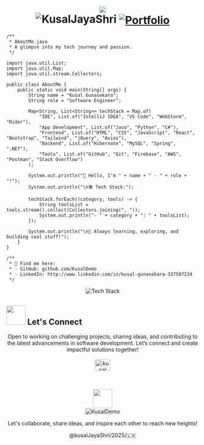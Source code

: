 <h1 align="center">
    <img src="https://readme-typing-svg.herokuapp.com/?font=Righteous&size=35&center=true&vCenter=true&width=500&height=70&duration=4000&lines=Hello+There...;I'm+Kusal+Gunasekara;+Full+Stack+Developer;"/><br>
    <img src="https://komarev.com/ghpvc/?username=KusalDemo&label=Profile%20views&color=0e75b6&style=flat" alt="KusalJayaShri"/>
    <a href="https://kusaldemo.github.io/kusal-gunasekara/" target="_blank">
    <img align="center" src="https://img.shields.io/badge/Portfolio-ebe8e5.svg?style=for-the-badge&logo=&logoColor=white" alt="Portfolio" />
  </a>
</h1>

```
/**
 * AboutMe.java
 * A glimpse into my tech journey and passion.
 */

import java.util.List;
import java.util.Map;
import java.util.stream.Collectors;

public class AboutMe {
    public static void main(String[] args) {
        String name = "Kusal Gunasekara";
        String role = "Software Engineer";

        Map<String, List<String>> techStack = Map.of(
            "IDE", List.of("IntelliJ IDEA", "VS Code", "WebStorm", "Rider"),
            "App Development", List.of("Java", "Python", "C#"),
            "Frontend", List.of("HTML", "CSS", "JavaScript", "React", "Bootstrap", "Tailwind", "jQuery", "Axios"),
            "Backend", List.of("Hibernate", "MySQL", "Spring", ".NET"),
            "Tools", List.of("GitHub", "Git", "Firebase", "AWS", "Postman", "Stack Overflow")
        );

        System.out.println("👋 Hello, I'm " + name + " - " + role + "!");
        System.out.println("\n🛠️ Tech Stack:");

        techStack.forEach((category, tools) -> {
            String toolsList = tools.stream().collect(Collectors.joining(", "));
            System.out.println("- " + category + ": " + toolsList);
        });

        System.out.println("\n🌟 Always learning, exploring, and building cool stuff!");
    }
}

/**
 * 📌 Find me here:
 * - GitHub: github.com/KusalDemo
 * - LinkedIn: http://www.linkedin.com/in/kusal-gunasekara-337507234
 */

```
<div align="center">
    <p>
  <img src="https://skillicons.dev/icons?i=java,py,cpp,cs,spring,net,nodejs,nestjs,expressjs,html,css,js,ts,react,bootstrap,tailwindcss,figma,jquery,hibernate,regex,mysql,mongodb,postman,flask,prisma,idea,webstorm,rider,vscode,github,git,maven,npm,yarn,vite,gradle,discord,stackoverflow,firebase,notion" alt="Tech Stack" />
</p>
</div>


## <img src="https://github.com/SP-XD/SP-XD/blob/main/images/message.gif" width="50"/> Let's Connect
<div align="center">
    <p> Open to working on challenging projects, sharing ideas, and contributing to the latest advancements in software development. Let’s connect and create impactful solutions together!<br><br>
<a href="http://www.linkedin.com/in/kusal-gunasekara-337507234" target="blank"><img align="center" src="https://raw.githubusercontent.com/rahuldkjain/github-profile-readme-generator/master/src/images/icons/Social/linked-in-alt.svg" alt="kusal gunasekara" height="30" width="40" /></a>
</p><br><br>
<img src="https://media.giphy.com/media/WUlplcMpOCEmTGBtBW/giphy.gif" width="50"><br>
<img src="https://img.shields.io/badge/-KusalDemo-444444?style=for-the-badge&logo=GitHub&logoColor=white" alt="KusalDemo"/>
<p align="center">Let's collaborate, share ideas, and inspire each other to reach new heights!</p>
<p align="center">@kusalJayaShri/2025/🇱🇰️</p>
</div>
